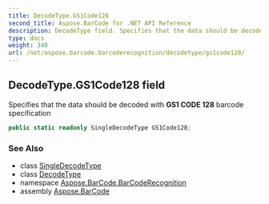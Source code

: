 ```yaml
---
title: DecodeType.GS1Code128
second_title: Aspose.BarCode for .NET API Reference
description: DecodeType field. Specifies that the data should be decoded with GS1 CODE 128 barcode specification
type: docs
weight: 340
url: /net/aspose.barcode.barcoderecognition/decodetype/gs1code128/
---
```

## DecodeType.GS1Code128 field

Specifies that the data should be decoded with **GS1 CODE 128** barcode specification

```csharp
public static readonly SingleDecodeType GS1Code128;
```

### See Also

* class [SingleDecodeType](../../singledecodetype/)
* class [DecodeType](../)
* namespace [Aspose.BarCode.BarCodeRecognition](../../decodetype/)
* assembly [Aspose.BarCode](../../../)


